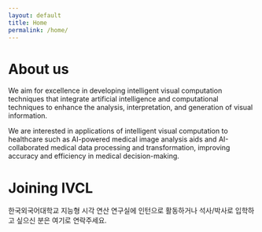 ```yaml
---
layout: default
title: Home
permalink: /home/
---
```


# About us

We aim for excellence in developing intelligent visual computation techniques that integrate artificial intelligence and computational techniques to enhance the analysis, interpretation, and generation of visual information.

We are interested in applications of intelligent visual computation to healthcare such as AI-powered medical image analysis aids and AI-collaborated medical data processing and transformation, improving accuracy and efficiency in medical decision-making.


# Joining IVCL

한국외국어대학교 지능형 시각 연산 연구실에 인턴으로 활동하거나 석사/박사로 입학하고 싶으신 분은 여기로 연락주세요.
